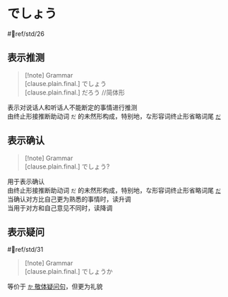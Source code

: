 # でしょう

 #📖ref/std/26  

## 表示推测  

> [!note] Grammar  
> [clause.plain.final.] でしょう  
> [clause.plain.final.] だろう //简体形  

表示对说话人和听话人不能断定的事情进行推测  
由终止形接推断助动词 `だ` 的未然形构成，特别地，な形容词终止形省略词尾 [`だ`](だ.md)  

## 表示确认

> [!note] Grammar  
> [clause.plain.final.] でしょう?  

用于表示确认  
由终止形接推断助动词 `だ` 的未然形构成，特别地，な形容词终止形省略词尾 [`だ`](だ.md)  
当确认对方比自己更为熟悉的事情时，读升调  
当用于对方和自己意见不同时，读降调  

## 表示疑问

 #📖ref/std/31  

> [!note] Grammar  
> [clause.plain.final.] でしょうか  

等价于 [`か` 敬体疑问句](../4.particle/か.md#终助词表示敬体疑问句)，但更为礼貌  
